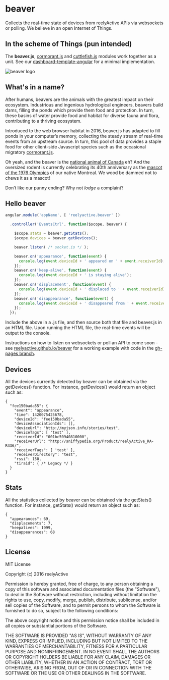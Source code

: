 beaver
======

Collects the real-time state of devices from reelyActive APIs via websockets or polling. We believe in an open Internet of Things.


In the scheme of Things (pun intended)
--------------------------------------

The __beaver.js__, [cormorant.js](https://github.com/reelyactive/cormorant) and [cuttlefish.js](https://github.com/reelyactive/cuttlefish) modules work together as a unit.  See our [dashboard-template-angular](https://github.com/reelyactive/dashboard-template-angular) for a minimal implementation.


![beaver logo](http://reelyactive.github.io/beaver/images/beaver-bubble.png)


What's in a name?
-----------------

After humans, beavers are the animals with the greatest impact on their ecosystem.  Industrious and ingenious hydrological engineers, beavers build dams, filling the ponds which provide them food and protection.  In turn, these basins of water provide food and habitat for diverse fauna and flora, contributing to a thriving ecosystem.

Introduced to the web browser habitat in 2016, beaver.js has adapted to fill ponds in your computer’s memory, collecting the steady stream of real-time events from an upstream source.  In turn, this pool of data provides a staple food for other client-side Javascript species such as the occasional migratory [cormorant.js](https://github.com/reelyactive/cormorant).

Oh yeah, and the beaver is the [national animal of Canada](https://en.wikipedia.org/wiki/National_symbols_of_Canada) eh?  And the oversized rodent is currently celebrating its 40th anniversary as the [mascot of the 1976 Olympics](https://en.wikipedia.org/wiki/Amik) of our native Montreal.  We wood be dammed not to chews it as a mascot!

Don’t like our punny ending?  Why not _lodge_ a complaint?


Hello beaver
------------

```javascript
angular.module('appName', [ 'reelyactive.beaver' ])

  .controller('EventsCtrl', function($scope, beaver) {

    $scope.stats = beaver.getStats();
    $scope.devices = beaver.getDevices();

    beaver.listen( /* socket.io */ );

    beaver.on('appearance', function(event) {
      console.log(event.deviceId + ' appeared on ' + event.receiverId);
    });
    beaver.on('keep-alive', function(event) {
      console.log(event.deviceId + ' is staying alive');
    });
    beaver.on('displacement', function(event) {
      console.log(event.deviceId + ' displaced to ' + event.receiverId);
    });
    beaver.on('disappearance', function(event) {
      console.log(event.deviceId + ' disappeared from ' + event.receiverId);
    });
  });
```

Include the above in a .js file, and then source both that file and beaver.js in an HTML file.  Upon running the HTML file, the real-time events will be output to the console.

Instructions on how to listen on websockets or poll an API to come soon - see [reelyactive.github.io/beaver](http://reelyactive.github.io/beaver/) for a working example with code in the [gh-pages branch](https://github.com/reelyactive/beaver/tree/gh-pages).


Devices
-------

All the devices currently detected by beaver can be obtained via the getDevices() function.  For instance, getDevices() would return an object such as:

    {
      "fee150bada55": {
        "event": "appearance",
        "time": 1420075425678,
        "deviceId": "fee150bada55",
        "deviceAssociationIds": [],
        "deviceUrl": "http://myjson.info/stories/test",
        "deviceTags": [ 'test' ],
        "receiverId": "001bc50940810000",
        "receiverUrl": "http://sniffypedia.org/Product/reelyActive_RA-R436/",
        "receiverTags": [ 'test' ],
        "receiverDirectory": "test",
        "rssi": 150,
        "tiraid": { /* Legacy */ }
      }
    }


Stats
-----

All the statistics collected by beaver can be obtained via the getStats() function.  For instance, getStats() would return an object such as:

    {
      "appearances": 69,
      "displacements": 7,
      "keepalives": 1999,
      "disappearances": 68
    }



License
-------

MIT License

Copyright (c) 2016 reelyActive

Permission is hereby granted, free of charge, to any person obtaining a copy of this software and associated documentation files (the "Software"), to deal in the Software without restriction, including without limitation the rights to use, copy, modify, merge, publish, distribute, sublicense, and/or sell copies of the Software, and to permit persons to whom the Software is furnished to do so, subject to the following conditions:

The above copyright notice and this permission notice shall be included in all copies or substantial portions of the Software.

THE SOFTWARE IS PROVIDED "AS IS", WITHOUT WARRANTY OF ANY KIND, EXPRESS OR
IMPLIED, INCLUDING BUT NOT LIMITED TO THE WARRANTIES OF MERCHANTABILITY,
FITNESS FOR A PARTICULAR PURPOSE AND NONINFRINGEMENT. IN NO EVENT SHALL THE
AUTHORS OR COPYRIGHT HOLDERS BE LIABLE FOR ANY CLAIM, DAMAGES OR OTHER
LIABILITY, WHETHER IN AN ACTION OF CONTRACT, TORT OR OTHERWISE, ARISING FROM,
OUT OF OR IN CONNECTION WITH THE SOFTWARE OR THE USE OR OTHER DEALINGS IN
THE SOFTWARE.
